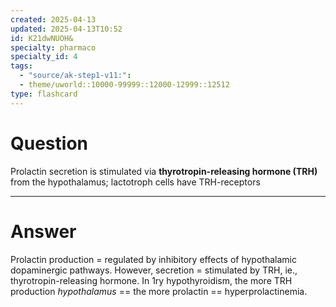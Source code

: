 ```yaml
---
created: 2025-04-13
updated: 2025-04-13T10:52
id: K21dwNUOH&
specialty: pharmaco
specialty_id: 4
tags:
  - "source/ak-step1-v11:": 
  - theme/uworld::10000-99999::12000-12999::12512
type: flashcard
---
```


# Question
Prolactin secretion is stimulated via **thyrotropin-releasing hormone (TRH)** from the hypothalamus; lactotroph cells have TRH-receptors

---

# Answer
Prolactin production = regulated by inhibitory effects of hypothalamic dopaminergic pathways.  However, secretion = stimulated by TRH, ie., thyrotropin-releasing hormone. In 1ry hypothyroidism, the more TRH production *hypothalamus* == the more prolactin == hyperprolactinemia.